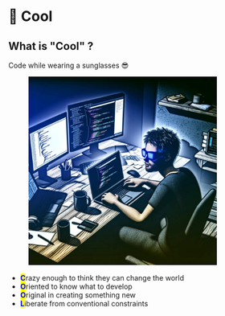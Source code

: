 # 🧊 Cool

## What is "Cool" ?

Code while wearing a sunglasses 😎&#x20;

<div align="left">

<figure><img src="../.gitbook/assets/image.png" alt="" width="375"><figcaption><p> </p></figcaption></figure>

</div>

* <mark style="color:blue;">**C**</mark>razy enough to think they can change the world
* <mark style="color:blue;">**O**</mark>riented to know what to develop
* <mark style="color:blue;">**O**</mark>riginal in creating something new
* <mark style="color:blue;">**L**</mark>iberate from conventional constraints&#x20;


